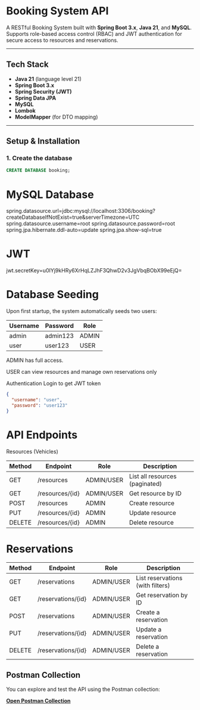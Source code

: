 # Booking System API

A RESTful Booking System built with **Spring Boot 3.x**, **Java 21**, and **MySQL**. Supports role-based access control (RBAC) and JWT authentication for secure access to resources and reservations.

---

## Tech Stack

- **Java 21** (language level 21)  
- **Spring Boot 3.x**  
- **Spring Security (JWT)**  
- **Spring Data JPA**  
- **MySQL**  
- **Lombok**  
- **ModelMapper** (for DTO mapping)  

---

## Setup & Installation

### 1. Create the database

```sql
CREATE DATABASE booking;
```
# MySQL Database

spring.datasource.url=jdbc:mysql://localhost:3306/booking?createDatabaseIfNotExist=true&serverTimezone=UTC
spring.datasource.username=root
spring.datasource.password=root
spring.jpa.hibernate.ddl-auto=update
spring.jpa.show-sql=true

# JWT
jwt.secretKey=u0IYj9kHRy6XrHqLZJhF3QhwD2v3JgVbqBObX99eEjQ=

# Database Seeding

Upon first startup, the system automatically seeds two users:

| Username | Password | Role  |
| -------- | -------- | ----- |
| admin    | admin123 | ADMIN |
| user     | user123  | USER  |
ADMIN has full access.

USER can view resources and manage own reservations only

Authentication
Login to get JWT token

```json
{
  "username": "user",
  "password": "user123"
}
```


# API Endpoints
Resources (Vehicles)

| Method | Endpoint        | Role       | Description                    |
| ------ | --------------- | ---------- | ------------------------------ |
| GET    | /resources      | ADMIN/USER | List all resources (paginated) |
| GET    | /resources/{id} | ADMIN/USER | Get resource by ID             |
| POST   | /resources      | ADMIN      | Create resource                |
| PUT    | /resources/{id} | ADMIN      | Update resource                |
| DELETE | /resources/{id} | ADMIN      | Delete resource                |


# Reservations

| Method | Endpoint           | Role       | Description                      |
| ------ | ------------------ | ---------- | -------------------------------- |
| GET    | /reservations      | ADMIN/USER | List reservations (with filters) |
| GET    | /reservations/{id} | ADMIN/USER | Get reservation by ID            |
| POST   | /reservations      | ADMIN/USER | Create a reservation             |
| PUT    | /reservations/{id} | ADMIN/USER | Update a reservation             |
| DELETE | /reservations/{id} | ADMIN/USER | Delete a reservation             |


## Postman Collection

You can explore and test the API using the Postman collection:

**[Open Postman Collection](https://navify-developers.postman.co/workspace/Navify-Developers-Workspace~d69eb1ab-ac7d-4333-8930-ff411de2b241/request/37010247-664829ee-c14c-4bba-85e6-881cb01a82f1?action=share&creator=37010247&ctx=documentation&active-environment=37010247-0df01bb3-104d-48b0-bb7e-9b541ecc1660)**

